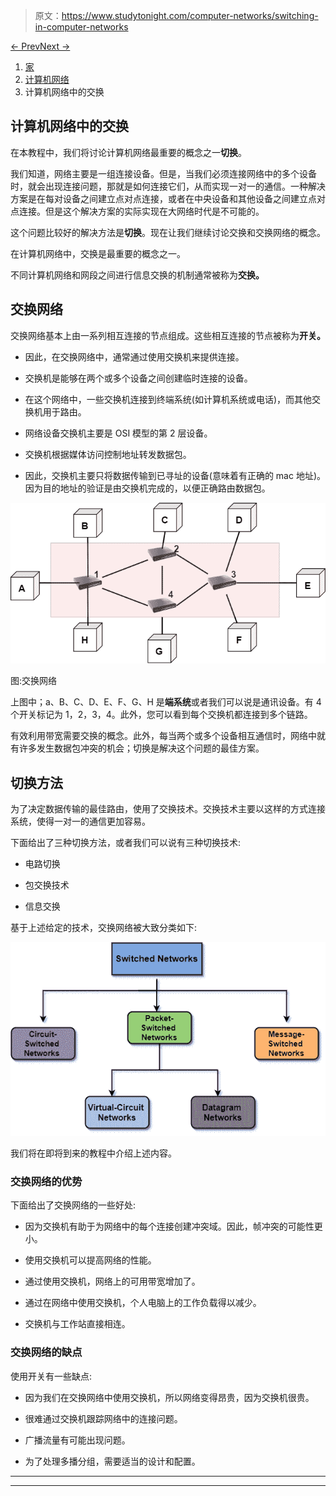 > 原文：<https://www.studytonight.com/computer-networks/switching-in-computer-networks>

[← Prev](/computer-networks/multiplexing-in-computer-networks "Multiplexing")[Next →](/computer-networks/circuitswitched-networks "Circuit-Switched")

<nav aria-label="breadcrumb">

1.  [家](/)
2.  [计算机网络](/computer-networks)
3.  计算机网络中的交换

</nav>

<article>

# 计算机网络中的交换

在本教程中，我们将讨论计算机网络最重要的概念之一**切换**。

我们知道，网络主要是一组连接设备。但是，当我们必须连接网络中的多个设备时，就会出现连接问题，那就是如何连接它们，从而实现一对一的通信。一种解决方案是在每对设备之间建立点对点连接，或者在中央设备和其他设备之间建立点对点连接。但是这个解决方案的实际实现在大网络时代是不可能的。

这个问题比较好的解决方法是**切换**。现在让我们继续讨论交换和交换网络的概念。

在计算机网络中，交换是最重要的概念之一。

不同计算机网络和网段之间进行信息交换的机制通常被称为**交换。**

## 交换网络

交换网络基本上由一系列相互连接的节点组成。这些相互连接的节点被称为**开关。**

*   因此，在交换网络中，通常通过使用交换机来提供连接。

*   交换机是能够在两个或多个设备之间创建临时连接的设备。

*   在这个网络中，一些交换机连接到终端系统(如计算机系统或电话)，而其他交换机用于路由。

*   网络设备交换机主要是 OSI 模型的第 2 层设备。

*   交换机根据媒体访问控制地址转发数据包。

*   因此，交换机主要只将数据传输到已寻址的设备(意味着有正确的 mac 地址)。因为目的地址的验证是由交换机完成的，以便正确路由数据包。

![](img/3e0442dcfc0ca80929e872db1ef2498d.png)

图:交换网络

上图中；a、B、C、D、E、F、G、H 是**端系统**或者我们可以说是通讯设备。有 4 个开关标记为 1，2，3，4。此外，您可以看到每个交换机都连接到多个链路。

有效利用带宽需要交换的概念。此外，每当两个或多个设备相互通信时，网络中就有许多发生数据包冲突的机会；切换是解决这个问题的最佳方案。

## 切换方法

为了决定数据传输的最佳路由，使用了交换技术。交换技术主要以这样的方式连接系统，使得一对一的通信更加容易。

下面给出了三种切换方法，或者我们可以说有三种切换技术:

*   电路切换

*   包交换技术

*   信息交换

基于上述给定的技术，交换网络被大致分类如下:

![](img/078015571ff6c33c3d29eaea876125aa.png)

我们将在即将到来的教程中介绍上述内容。

### 交换网络的优势

下面给出了交换网络的一些好处:

*   因为交换机有助于为网络中的每个连接创建冲突域。因此，帧冲突的可能性更小。

*   使用交换机可以提高网络的性能。

*   通过使用交换机，网络上的可用带宽增加了。

*   通过在网络中使用交换机，个人电脑上的工作负载得以减少。

*   交换机与工作站直接相连。

### 交换网络的缺点

使用开关有一些缺点:

*   因为我们在交换网络中使用交换机，所以网络变得昂贵，因为交换机很贵。

*   很难通过交换机跟踪网络中的连接问题。

*   广播流量有可能出现问题。

*   为了处理多播分组，需要适当的设计和配置。

</article>

* * *

* * *
